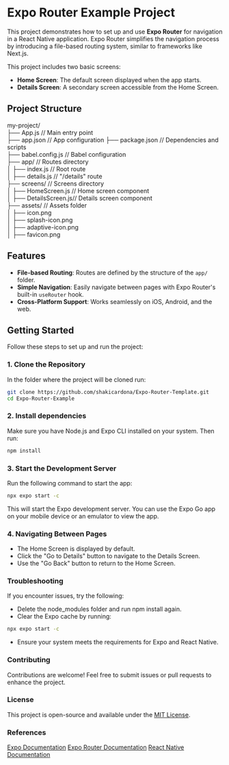 # Expo Router Example Project

This project demonstrates how to set up and use **Expo Router** for navigation in a React Native application. Expo Router simplifies the navigation process by introducing a file-based routing system, similar to frameworks like Next.js.

This project includes two basic screens:
- **Home Screen**: The default screen displayed when the app starts.
- **Details Screen**: A secondary screen accessible from the Home Screen.

## Project Structure
my-project/  
├── App.js // Main entry point  
├── app.json // App configuration 
├── package.json // Dependencies and scripts  
├── babel.config.js // Babel configuration  
├── app/ // Routes directory  
│ ├── index.js // Root route  
│ ├── details.js // "/details" route  
├── screens/ // Screens directory  
│ ├── HomeScreen.js // Home screen component  
│ ├── DetailsScreen.js// Details screen component  
├── assets/ // Assets folder  
│ ├── icon.png  
│ ├── splash-icon.png  
│ ├── adaptive-icon.png  
│ ├── favicon.png 

## Features

- **File-based Routing**: Routes are defined by the structure of the `app/` folder.
- **Simple Navigation**: Easily navigate between pages with Expo Router's built-in `useRouter` hook.
- **Cross-Platform Support**: Works seamlessly on iOS, Android, and the web.

## Getting Started

Follow these steps to set up and run the project:

### 1. Clone the Repository
In the folder where the project will be cloned run:
```bash
git clone https://github.com/shakicardona/Expo-Router-Template.git
cd Expo-Router-Example
```

### 2. Install dependencies
Make sure you have Node.js and Expo CLI installed on your system. Then run:

```bash
npm install
```

### 3. Start the Development Server
Run the following command to start the app:

```bash
npx expo start -c
```

This will start the Expo development server. You can use the Expo Go app on your mobile device or an emulator to view the app.

### 4. Navigating Between Pages
- The Home Screen is displayed by default.
- Click the "Go to Details" button to navigate to the Details Screen.
- Use the "Go Back" button to return to the Home Screen.

### Troubleshooting
If you encounter issues, try the following:
- Delete the node_modules folder and run npm install again.
- Clear the Expo cache by running:
```bash
npx expo start -c
```
- Ensure your system meets the requirements for Expo and React Native.

### Contributing
Contributions are welcome! Feel free to submit issues or pull requests to enhance the project.

### License
This project is open-source and available under the [MIT License](https://opensource.org/license/mit).

### References
[Expo Documentation](https://docs.expo.dev/more/create-expo/)
[Expo Router Documentation](https://docs.expo.dev/tutorial/introduction/)
[React Native Documentation](https://reactnative.dev/docs/environment-setup)
